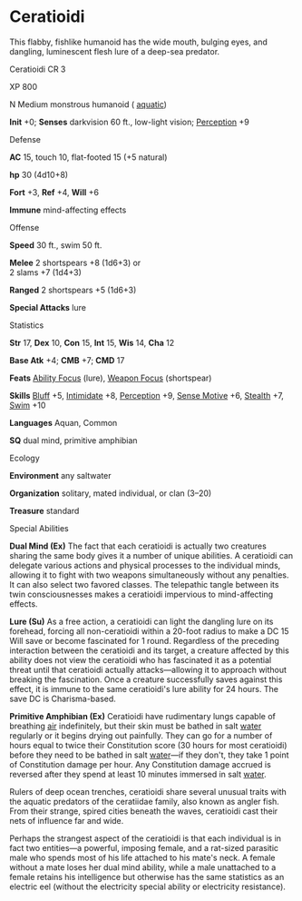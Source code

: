 # Ceratioidi

This flabby, fishlike humanoid has the wide mouth, bulging eyes, and dangling, luminescent flesh lure of a deep-sea predator.

Ceratioidi CR 3

XP 800

N Medium monstrous humanoid ( [aquatic](monsters/creatureTypes.md#_aquatic-subtype))

**Init** +0; **Senses** darkvision 60 ft., low-light vision; [Perception](skills/perception.md#_perception) +9

Defense

**AC** 15, touch 10, flat-footed 15 (+5 natural)

**hp** 30 (4d10+8)

**Fort** +3, **Ref** +4, **Will** +6

**Immune** mind-affecting effects

Offense

**Speed** 30 ft., swim 50 ft.

**Melee** 2 shortspears +8 (1d6+3) or   
2 slams +7 (1d4+3)

**Ranged** 2 shortspears +5 (1d6+3)

**Special Attacks** lure

Statistics

**Str** 17, **Dex** 10, **Con** 15, **Int** 15, **Wis** 14, **Cha** 12

**Base Atk** +4; **CMB** +7; **CMD** 17

**Feats** [Ability Focus](monsters/monsterFeats.md#_ability-focus) (lure), [Weapon Focus](feats.md#_weapon-focus) (shortspear)

**Skills** [Bluff](skills/bluff.md#_bluff) +5, [Intimidate](skills/intimidate.md#_intimidate) +8, [Perception](skills/perception.md#_perception) +9, [Sense Motive](skills/senseMotive.md#_sense-motive) +6, [Stealth](skills/stealth.md#_stealth) +7, [Swim](skills/swim.md#_swim) +10

**Languages** Aquan, Common

**SQ** dual mind, primitive amphibian

Ecology

**Environment** any saltwater

**Organization** solitary, mated individual, or clan (3–20)

**Treasure** standard

Special Abilities

**Dual Mind (Ex)** The fact that each ceratioidi is actually two creatures sharing the same body gives it a number of unique abilities. A ceratioidi can delegate various actions and physical processes to the individual minds, allowing it to fight with two weapons simultaneously without any penalties. It can also select two favored classes. The telepathic tangle between its twin consciousnesses makes a ceratioidi impervious to mind-affecting effects.

**Lure (Su)** As a free action, a ceratioidi can light the dangling lure on its forehead, forcing all non-ceratioidi within a 20-foot radius to make a DC 15 Will save or become fascinated for 1 round. Regardless of the preceding interaction between the ceratioidi and its target, a creature affected by this ability does not view the ceratioidi who has fascinated it as a potential threat until that ceratioidi actually attacks—allowing it to approach without breaking the fascination. Once a creature successfully saves against this effect, it is immune to the same ceratioidi's lure ability for 24 hours. The save DC is Charisma-based.

**Primitive Amphibian (Ex)** Ceratioidi have rudimentary lungs capable of breathing [air](monsters/creatureTypes.md#_air-subtype) indefinitely, but their skin must be bathed in salt [water](monsters/creatureTypes.md#_water-subtype) regularly or it begins drying out painfully. They can go for a number of hours equal to twice their Constitution score (30 hours for most ceratioidi) before they need to be bathed in salt [water](monsters/creatureTypes.md#_water-subtype)—if they don't, they take 1 point of Constitution damage per hour. Any Constitution damage accrued is reversed after they spend at least 10 minutes immersed in salt [water](monsters/creatureTypes.md#_water-subtype).

Rulers of deep ocean trenches, ceratioidi share several unusual traits with the aquatic predators of the ceratiidae family, also known as angler fish. From their strange, spired cities beneath the waves, ceratioidi cast their nets of influence far and wide.

Perhaps the strangest aspect of the ceratioidi is that each individual is in fact two entities—a powerful, imposing female, and a rat-sized parasitic male who spends most of his life attached to his mate's neck. A female without a mate loses her dual mind ability, while a male unattached to a female retains his intelligence but otherwise has the same statistics as an electric eel (without the electricity special ability or electricity resistance).

